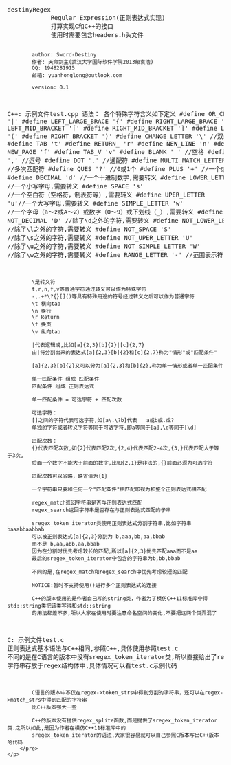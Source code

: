 <html>
<head>
    <title>destinyDB</title>
    <meta charset="GBK" content="text/html;charset=GBK" />
</head>
<body>
    <p>
        <pre>
destinyRegex
            Regular Expression(正则表达式实现)
            打算实现C和C++的接口
            使用时需要包含headers.h头文件
    
            author:	Sword-Destiny
            作者:	天命剑主(武汉大学国际软件学院2013级袁浩)
            QQ:	1948281915
            邮箱:	yuanhonglong@outlook.com

            version: 0.1
    
C++:    示例文件test.cpp
            语法：
            各个特殊字符含义如下定义
            #define OR_CHAR '|'
            #define LEFT_LARGE_BRACE '{'
            #define RIGHT_LARGE_BRACE '}'
            #define LEFT_MID_BRACKET '['
            #define RIGHT_MID_BRACKET ']'
            #define LEFT_BRACKET '('
            #define RIGHT_BRACKET ')'
            #define CHANGE_LETTER '\\' //双斜线转义
            #define TAB 't' 
            #define RETURN_ 'r' 
            #define NEW_LINE 'n' 
            #define NEW_PAGE 'f' 
            #define TAB_V 'v' 
            #define BLANK ' ' //空格
            #define COMMA ',' //逗号
            #define DOT '.' //通配符
            #define MULTI_MATCH_LETTER '*' //多次匹配符
            #define QUES '?' //0或1个
            #define PLUS '+' //一个或多个
            #define DECIMAL 'd' //一个十进制数字,需要转义
            #define LOWER_LETTER 'l' //一个小写字母,需要转义
            #define SPACE 's' //一个空白符（空格符，制表符等）,需要转义
            #define UPER_LETTER 'u'//一个大写字母,需要转义
            #define SIMPLE_LETTER 'w' //一个字母（a～z或A～Z）或数字（0～9）或下划线（_）,需要转义
            #define NOT_DECIMAL 'D' //除了\d之外的字符,需要转义
            #define NOT_LOWER_LETTER 'L' //除了\l之外的字符,需要转义
            #define NOT_SPACE 'S' //除了\s之外的字符,需要转义
            #define NOT_UPER_LETTER 'U' //除了\u之外的字符,需要转义
            #define NOT_SIMPLE_LETTER 'W' //除了\w之外的字符,需要转义
            #define RANGE_LETTER '-' //范围表示符

            \是转义符
            t,r,n,f,v等普通字符通过转义可以作为特殊字符
            -,.+*\?{}[]()等具有特殊用途的符号经过转义之后可以作为普通字符
            \t 横向tab
            \n 换行
            \r Return
            \f 换页
            \v 纵向tab

            |代表逻辑或,比如[a]{2,3}[b]{2}|[c]{2,7}
            由|符分割出来的表达式[a]{2,3}[b]{2}和[c]{2,7}称为"情形"或"匹配条件"

            [a]{2,3}[b]{2}又可以分为[a]{2,3}和[b]{2},称为单一情形或者单一匹配条件

            单一匹配条件 组成 匹配条件
            匹配条件 组成 正则表达式

            单一匹配条件 = 可选字符 + 匹配次数

            可选字符：
            []之间的字符代表可选字符,如[a\.\?b]代表   a或b或.或?
            单独的字符或者转义字符等同于可选字符,即a等同于[a],\d等同于[\d]

            匹配次数：
            {}代表匹配次数,如{2}代表匹配2次,{2,4}代表匹配2-4次,{3,}代表匹配大于等于3次,
            后面一个数字不能大于前面的数字,比如{2,1}是非法的,{}前面必须为可选字符

            匹配次数可以省略，缺省值为{1}

            一个字符串只要和任何一个"匹配条件"相匹配即视为和整个正则表达式相匹配

            regex_match返回字符串是否与正则表达式匹配
            regex_search返回字符串是否存在与正则表达式匹配的子串

            sregex_token_iterator类使用正则表达式分割字符串,比如字符串baaabbaabbab
            可以被正则表达式[a]{2,3}分割为 b,aaa,bb,aa,bbab
            而不是 b,aa,abb,aa,bbab
            因为在分割时优先考虑较长的匹配,所以[a]{2,3}优先匹配aaa而不是aa
            最后的sregex_token_iterator中包含的字符串为b,bb,bbab

            不同的是,在regex_match和regex_search中优先考虑较短的匹配

            NOTICE:暂时不支持使用()进行多个正则表达式的连接

            C++的版本使用的是作者自己写的string类，作者为了模仿C++11标准库中得std::string类把该类写得和std::string
            的用法都差不多,所以大家在使用时要注意命名空间的变化,不要把这两个类弄混了

C:      示例文件test.c
            正则表达式基本语法与C++相同,参照C++,具体使用参照test.c
            不同的是在C语言的版本中没有sregex_token_iterator类,所以直接给出了regex_splite函数，分割后的
            字符串存放于regex结构体中,具体情况可以看test.c示例代码

            C语言的版本中不仅在regex->token_strs中得到分割的字符串，还可以在regex->match_strs中得到匹配的字符串
            比C++版本强大一些

            C++的版本没有提供regex_splite函数,而是提供了sregex_token_iterator类.之所以如此,是因为作者在模仿C++11标准库中的
            sregex_token_iterator的语法,大家很容易就可以自己参照C版本写出C++版本的代码
        </pre>
    </p>
</body>
</html>

